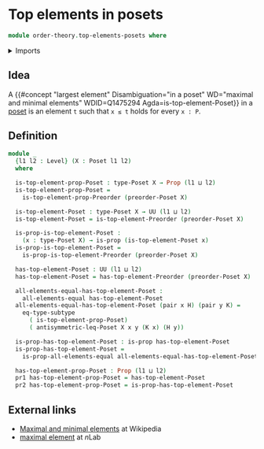 # Top elements in posets

```agda
module order-theory.top-elements-posets where
```

<details><summary>Imports</summary>

```agda
open import foundation.dependent-pair-types
open import foundation.dependent-products-propositions
open import foundation.propositions
open import foundation.subtypes
open import foundation.universe-levels

open import order-theory.posets
open import order-theory.top-elements-preorders
```

</details>

## Idea

A
{{#concept "largest element" Disambiguation="in a poset" WD="maximal and minimal elements" WDID=Q1475294 Agda=is-top-element-Poset}}
in a [poset](order-theory.posets.md) is an element `t` such that `x ≤ t` holds
for every `x : P`.

## Definition

```agda
module _
  {l1 l2 : Level} (X : Poset l1 l2)
  where

  is-top-element-prop-Poset : type-Poset X → Prop (l1 ⊔ l2)
  is-top-element-prop-Poset =
    is-top-element-prop-Preorder (preorder-Poset X)

  is-top-element-Poset : type-Poset X → UU (l1 ⊔ l2)
  is-top-element-Poset = is-top-element-Preorder (preorder-Poset X)

  is-prop-is-top-element-Poset :
    (x : type-Poset X) → is-prop (is-top-element-Poset x)
  is-prop-is-top-element-Poset =
    is-prop-is-top-element-Preorder (preorder-Poset X)

  has-top-element-Poset : UU (l1 ⊔ l2)
  has-top-element-Poset = has-top-element-Preorder (preorder-Poset X)

  all-elements-equal-has-top-element-Poset :
    all-elements-equal has-top-element-Poset
  all-elements-equal-has-top-element-Poset (pair x H) (pair y K) =
    eq-type-subtype
      ( is-top-element-prop-Poset)
      ( antisymmetric-leq-Poset X x y (K x) (H y))

  is-prop-has-top-element-Poset : is-prop has-top-element-Poset
  is-prop-has-top-element-Poset =
    is-prop-all-elements-equal all-elements-equal-has-top-element-Poset

  has-top-element-prop-Poset : Prop (l1 ⊔ l2)
  pr1 has-top-element-prop-Poset = has-top-element-Poset
  pr2 has-top-element-prop-Poset = is-prop-has-top-element-Poset
```

## External links

- [Maximal and minimal elements](https://en.wikipedia.org/wiki/Maximal_and_minimal_elements)
  at Wikipedia
- [maximal element](https://ncatlab.org/nlab/show/maximal+element) at $n$Lab
